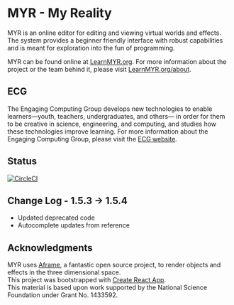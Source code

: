 # MYR - My Reality
MYR is an online editor for editing and viewing virtual worlds and effects. The system provides a beginner friendly interface with robust capabilities and is meant for exploration into the fun of programming.

MYR can be found online at [LearnMYR.org](https://learnmyr.org). For more information about the project or the team behind it, please visit [LearnMYR.org/about](https://learnmyr.org/about).

## ECG
The Engaging Computing Group develops new technologies to enable learners—youth, teachers, undergraduates, and others— in order for them to be creative in science, engineering, and computing, and studies how these technologies improve learning. For more information about the Engaging Computing Group, please visit the [ECG website](https://sites.uml.edu/engaging-computing).

## Status
[![CircleCI](https://circleci.com/gh/engaging-computing/MYR.svg?style=shield)](https://circleci.com/gh/engaging-computing/MYR)

## Change Log - 1.5.3 -> 1.5.4
- Updated deprecated code
- Autocomplete updates from reference

## Acknowledgments
MYR uses [Aframe](https://aframe.io), a fantastic open source project, to render objects and effects in the three dimensional space.  
This project was bootstrapped with [Create React App](https://github.com/facebookincubator/create-react-app).  
This material is based upon work supported by the National Science Foundation under Grant No. 1433592.
